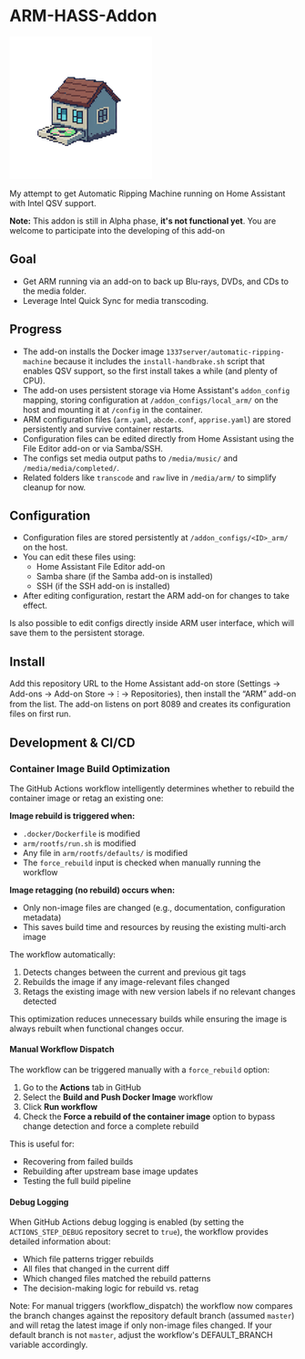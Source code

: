 # ARM-HASS-Addon

![ARM Logo](arm/logo.png)

My attempt to get Automatic Ripping Machine running on Home Assistant with Intel QSV support.

**Note:** This addon is still in Alpha phase, **it's not functional yet**. You are welcome to participate into the developing of this add-on

## Goal

- Get ARM running via an add-on to back up Blu-rays, DVDs, and CDs to the media folder.
- Leverage Intel Quick Sync for media transcoding.

## Progress

- The add-on installs the Docker image `1337server/automatic-ripping-machine` because it includes the `install-handbrake.sh` script that enables QSV support, so the first install takes a while (and plenty of CPU).
- The add-on uses persistent storage via Home Assistant's `addon_config` mapping, storing configuration at `/addon_configs/local_arm/` on the host and mounting it at `/config` in the container.
- ARM configuration files (`arm.yaml`, `abcde.conf`, `apprise.yaml`) are stored persistently and survive container restarts.
- Configuration files can be edited directly from Home Assistant using the File Editor add-on or via Samba/SSH.
- The configs set media output paths to `/media/music/` and `/media/media/completed/`.
- Related folders like `transcode` and `raw` live in `/media/arm/` to simplify cleanup for now.

## Configuration

- Configuration files are stored persistently at `/addon_configs/<ID>_arm/` on the host.
- You can edit these files using:
  - Home Assistant File Editor add-on
  - Samba share (if the Samba add-on is installed)
  - SSH (if the SSH add-on is installed)
- After editing configuration, restart the ARM add-on for changes to take effect.

Is also possible to edit configs directly inside ARM user interface, which will save them to the persistent storage.

## Install

Add this repository URL to the Home Assistant add-on store (Settings → Add-ons → Add-on Store → ⁝ → Repositories), then install the “ARM” add-on from the list. The add-on listens on port 8089 and creates its configuration files on first run.

## Development & CI/CD

### Container Image Build Optimization

The GitHub Actions workflow intelligently determines whether to rebuild the container image or retag an existing one:

**Image rebuild is triggered when:**
- `.docker/Dockerfile` is modified
- `arm/rootfs/run.sh` is modified
- Any file in `arm/rootfs/defaults/` is modified
- The `force_rebuild` input is checked when manually running the workflow

**Image retagging (no rebuild) occurs when:**
- Only non-image files are changed (e.g., documentation, configuration metadata)
- This saves build time and resources by reusing the existing multi-arch image

The workflow automatically:
1. Detects changes between the current and previous git tags
2. Rebuilds the image if any image-relevant files changed
3. Retags the existing image with new version labels if no relevant changes detected

This optimization reduces unnecessary builds while ensuring the image is always rebuilt when functional changes occur.

#### Manual Workflow Dispatch

The workflow can be triggered manually with a `force_rebuild` option:

1. Go to the **Actions** tab in GitHub
2. Select the **Build and Push Docker Image** workflow
3. Click **Run workflow**
4. Check the **Force a rebuild of the container image** option to bypass change detection and force a complete rebuild

This is useful for:
- Recovering from failed builds
- Rebuilding after upstream base image updates
- Testing the full build pipeline

#### Debug Logging

When GitHub Actions debug logging is enabled (by setting the `ACTIONS_STEP_DEBUG` repository secret to `true`), the workflow provides detailed information about:
- Which file patterns trigger rebuilds
- All files that changed in the current diff
- Which changed files matched the rebuild patterns
- The decision-making logic for rebuild vs. retag

Note: For manual triggers (workflow_dispatch) the workflow now compares the branch changes against the repository default branch (assumed `master`) and will retag the latest image if only non-image files changed. If your default branch is not `master`, adjust the workflow's DEFAULT_BRANCH variable accordingly.
